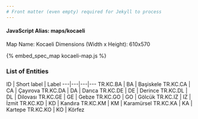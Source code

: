 ```yaml
---
# Front matter (even empty) required for Jekyll to process
---
```


#### JavaScript Alias: maps/kocaeli

Map Name: Kocaeli
Dimensions (Width x Height): 610x570



{% embed_spec_map kocaeli-map.js %}

### List of Entities

ID | Short label | Label
---|---|---|---
TR.KC.BA | BA | Başiskele
TR.KC.CA | CA | Çayırova
TR.KC.DA | DA | Darıca
TR.KC.DE | DE | Derince
TR.KC.DL | DL | Dilovası
TR.KC.GE | GE | Gebze
TR.KC.GO | GO | Gölcük
TR.KC.IZ | IZ | İzmit
TR.KC.KD | KD | Kandıra
TR.KC.KM | KM | Karamürsel
TR.KC.KA | KA | Kartepe
TR.KC.KO | KO | Körfez